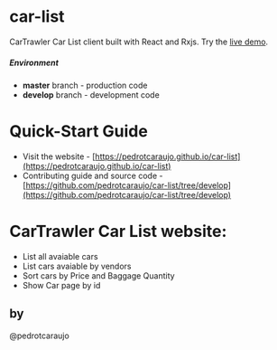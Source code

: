 # car-list

CarTrawler Car List client built with React and Rxjs. Try the [live demo](https://pedrotcaraujo.github.io/car-list).

##### Environment 
- **master** branch - production code
- **develop** branch - development code

# Quick-Start Guide
- Visit the website - [https://pedrotcaraujo.github.io/car-list](https://pedrotcaraujo.github.io/car-list)
- Contributing guide and source code - [https://github.com/pedrotcaraujo/car-list/tree/develop](https://github.com/pedrotcaraujo/car-list/tree/develop)


# CarTrawler Car List website:
 - List all avaiable cars
 - List cars avaiable by vendors
 - Sort cars by Price and Baggage Quantity
 - Show Car page by id
## by
@pedrotcaraujo
